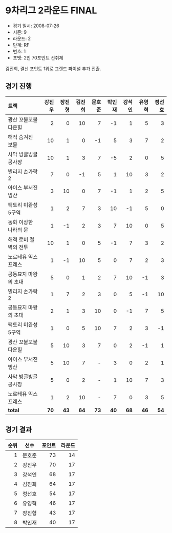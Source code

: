 # 9차리그 2라운드 FINAL

- 경기 일시: 2008-07-26
- 시즌: 9
- 라운드: 2
- 단계: RF
- 번호: 1
- 포맷: 2인 70포인트 선취제



김진희, 결선 포인트 1위로 그랜드 파이널 추가 진출.

## 경기 진행

| 트랙 | 강진우 | 장진형 | 김진희 | 문호준 | 박인재 | 강석인 | 유영혁 | 정선호 |
|:---|---:|---:|---:|---:|---:|---:|---:|---:|
| 광산 꼬불꼬불 다운힐 | 2 | 0 | 10 | 7 | -1 | 1 | 5 | 3 |
| 해적 숨겨진 보물 | 10 | 1 | 0 | -1 | 5 | 3 | 7 | 2 |
| 사막 빙글빙글 공사장 | 10 | 1 | 3 | 7 | -5 | 2 | 0 | 5 |
| 빌리지 손가락 2 | 7 | 0 | -1 | 5 | 1 | 10 | 3 | 2 |
| 아이스 부서진 빙산 | 3 | 10 | 0 | 7 | -1 | 1 | 2 | 5 |
| 팩토리 미완성 5구역 | 1 | 2 | 7 | 3 | 10 | -1 | 5 | 0 |
| 동화 이상한 나라의 문 | 1 | -1 | 2 | 3 | 7 | 10 | 0 | 5 |
| 해적 로비 절벽의 전투 | 10 | 1 | 0 | 5 | -1 | 7 | 3 | 2 |
| 노르테유 익스프레스 | 1 | -1 | 10 | 5 | 0 | 7 | 2 | 3 |
| 공동묘지 마왕의 초대 | 5 | 0 | 1 | 2 | 7 | 10 | -1 | 3 |
| 빌리지 손가락 2 | 1 | 7 | 2 | 3 | 0 | 5 | -1 | 10 |
| 공동묘지 마왕의 초대 | 2 | 1 | 3 | 10 | 0 | -1 | 7 | 5 |
| 팩토리 미완성 5구역 | 1 | 0 | 5 | 10 | 7 | 2 | 3 | -1 |
| 광산 꼬불꼬불 다운힐 | 5 | 10 | 3 | 7 | 0 | 2 | -1 | 1 |
| 아이스 부서진 빙산 | 5 | 10 | 7 | - | 3 | 0 | 2 | 1 |
| 사막 빙글빙글 공사장 | 5 | 0 | 2 | - | 1 | 10 | 7 | 3 |
| 노르테유 익스프레스 | 1 | 2 | 10 | - | 7 | 0 | 3 | 5 |
| __total__ | __70__ | __43__ | __64__ | __73__ | __40__ | __68__ | __46__ | __54__ |




## 경기 결과

| 순위 | 선수 | 포인트 | 라운드 |
|---:|:---:|---:|---:|
| 1 | 문호준 | 73 | 14 |
| 2 | 강진우 | 70 | 17 |
| 3 | 강석인 | 68 | 17 |
| 4 | 김진희 | 64 | 17 |
| 5 | 정선호 | 54 | 17 |
| 6 | 유영혁 | 46 | 17 |
| 7 | 장진형 | 43 | 17 |
| 8 | 박인재 | 40 | 17 |

